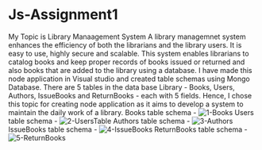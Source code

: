 # Js-Assignment1
My Topic is Library Manaagement System
A library managemnet system enhances the efficiency of both the librarians and the library users. 
It is easy to use, highly secure and scalable. This system enables librarians to catalog books 
and keep proper records of books issued or returned and also books that are added to the library using a database.
I have made this node application in Visual studio and created table schemas using Mongo Database. There are 5 tables in the data base Library - Books, Users, Authors, IssueBooks
and ReturnBooks - each with 5 fields.
Hence, I chose this topic for creating node application as it aims to develop a system to maintain the daily work of a library.
Books table schema -  ![1-Books](https://user-images.githubusercontent.com/78660994/170885647-d0bf75f7-2576-4651-9dca-5134b77f9f8a.PNG)
Users table schema -  ![2-UsersTable](https://user-images.githubusercontent.com/78660994/170885724-7afd0bd4-4eb3-4aaf-aba4-c0bf1fc51207.PNG)
Authors table schema - ![3-Authors](https://user-images.githubusercontent.com/78660994/170885761-40a3fe42-f7e6-4f40-af65-8368b989e84a.PNG)
IssueBooks table schema -  ![4-IssueBooks](https://user-images.githubusercontent.com/78660994/170885789-a568edb5-ffd9-4cb4-8d9c-3558987a8e5b.PNG)
ReturnBooks table schema - ![5-ReturnBooks](https://user-images.githubusercontent.com/78660994/170885796-3f144e5a-94d2-43ad-9037-08298989569b.PNG)
